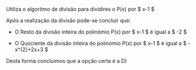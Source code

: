 Utiliza o algoritmo de divisão para dividires o P(x) por $ x-1 $

Após a realização da divisão pode-se concluir que: 

- O Resto da divisão inteira do polinómio P(x) por $ x-1 $ é igual a $ -2 $

- O Quociente da divisão inteira do polinómio P(x) por $ x-1 $ é igual a $ -x^{2}+2x+3  $

Desta forma concluímos que a opção certa é a D)
